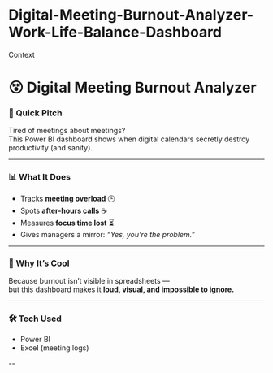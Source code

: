 # Digital-Meeting-Burnout-Analyzer-Work-Life-Balance-Dashboard
Context

# 😵 Digital Meeting Burnout Analyzer  

### 🏃 Quick Pitch  
Tired of meetings about meetings?  
This Power BI dashboard shows when digital calendars secretly destroy productivity (and sanity).  

---

### 📊 What It Does  
- Tracks **meeting overload** 🕒  
- Spots **after-hours calls** ☕  
- Measures **focus time lost** ⏳  
- Gives managers a mirror: *“Yes, you’re the problem.”*  

---

### 🌟 Why It’s Cool  
Because burnout isn’t visible in spreadsheets —  
but this dashboard makes it **loud, visual, and impossible to ignore.**  

---

### 🛠️ Tech Used  
- Power BI  
- Excel (meeting logs)  

--
